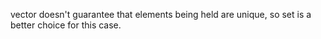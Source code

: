 vector doesn't guarantee that elements being held are unique, so set is a better choice for this case.
